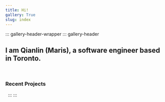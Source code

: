 ```yaml
---
title: Hi!
gallery: True
slug: index
---
```


::: gallery-header-wrapper
::: gallery-header
## I am Qianlin (Maris), a software engineer based in Toronto.

&nbsp;

### Recent Projects

&nbsp;
:::
:::